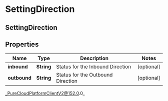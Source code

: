 # SettingDirection

## SettingDirection

## Properties

|Name | Type | Description | Notes|
|------------ | ------------- | ------------- | -------------|
| **inbound** | **String** | Status for the Inbound Direction | [optional] |
| **outbound** | **String** | Status for the Outbound Direction | [optional] |



_PureCloudPlatformClientV2@152.0.0_
